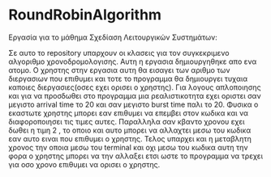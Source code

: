 # RoundRobinAlgorithm
Εργασία για το μάθημα Σχεδίαση Λειτουργικών Συστημάτων:

Σε αυτο το repository υπαρχουν οι κλασεις για τον συγκεκριμενο αλγοριθμο χρονοδρομολογισης.
Αυτη η εργασια δημιουργηθηκε απο ενα ατομο.
Ο χρηστης στην εργασια αυτη θα εισαγει των αριθμο των διεργασιων που επιθυμει και τοτε το προγραμμα
θα δημιουργει τυχαια καποιες διεργασιες(οσες εχει ορισει ο χρηστης).
Για λογους απλοποιησης και για να προσδωθει στο προγραμμα μια ρεαλιστικοτητα εχει οριστει σαν μεγιστο arrival time το 20 και
σαν μεγιστο burst time παλι το 20. Φυσικα ο εκαστωτε χρηστης μπορει εαν επιθυμει να επεμβει στον κωδικα και να διαφοροποιησει τις τιμες αυτες.
Παραλληλα σαν κβαντο χρονου εχει δωθει η τιμη 2 , το οποιο και αυτο μπορει να αλλαχτει μεσω του κωδικα εαν αυτο ειναι που επιθυμει ο χρηστης.
Τελος υπαρχει και η μεταβλητη χρονος την οποια μεσω του terminal και οχι μεσω του κωδικα αυτη την φορα ο χρηστης μπορει να την αλλαξει ετσι ωστε το προγραμμα να τρεχει για οσο χρονο επιθυμει να ορισει ο χρηστης.
